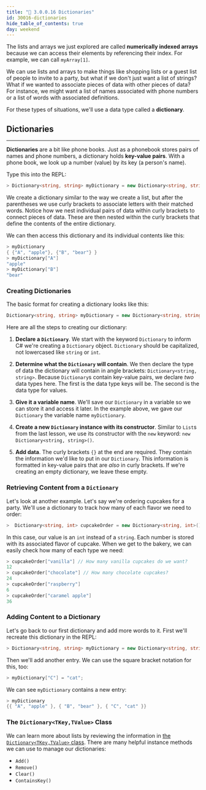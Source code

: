 ```yaml
---
title: "📓 3.0.0.16 Dictionaries"
id: 30016-dictionaries
hide_table_of_contents: true
day: weekend
---
```


The lists and arrays we just explored are called **numerically indexed arrays** because we can access their elements by referencing their index. For example, we can call `myArray[1]`.

We can use lists and arrays to make things like shopping lists or a guest list of people to invite to a party, but what if we don't just want a list of strings? What if we wanted to associate pieces of data with other pieces of data? For instance, we might want a list of names associated with phone numbers or a list of words with associated definitions.

For these types of situations, we'll use a data type called a **dictionary**.

## Dictionaries
---

**Dictionaries** are a bit like phone books. Just as a phonebook stores pairs of names and phone numbers, a dictionary holds **key-value pairs**. With a phone book, we look up a number (value) by its key (a person's name).

Type this into the REPL:

```csharp
> Dictionary<string, string> myDictionary = new Dictionary<string, string>() { {"A", "apple"}, {"B", "bear"} };
```

We create a dictionary similar to the way we create a list, but after the parentheses we use curly brackets to associate letters with their matched words. Notice how we nest individual pairs of data within curly brackets to connect pieces of data. These are then nested within the curly brackets that define the contents of the entire dictionary.

We can then access this dictionary and its individual contents like this:

```csharp
> myDictionary
{ {"A", "apple"}, {"B", "bear"} }
> myDictionary["A"]
"apple"
> myDictionary["B"]
"bear"
```

### Creating Dictionaries

The basic format for creating a dictionary looks like this:

```csharp
Dictionary<string, string> myDictionary = new Dictionary<string, string>() {};
```

Here are all the steps to creating our dictionary:

1. **Declare a `Dictionary`**. We start with the keyword `Dictionary` to inform C# we're creating a `Dictionary` object. `Dictionary` should be capitalized, not lowercased like `string` or `int`.

2. **Determine what the `Dictionary` will contain**. We then declare the type of data the dictionary will contain in angle brackets: `Dictionary<string, string>`. Because `Dictionary`s contain key-value pairs, we declare _two_ data types here. The first is the data type keys will be. The second is the data type for values.

3. **Give it a variable name**. We'll save our `Dictionary` in a variable so we can store it and access it later. In the example above, we gave our `Dictionary` the variable name `myDictionary`.

4. **Create a new `Dictionary` instance with its constructor**. Similar to `List`s from the last lesson, we use its constructor with the `new` keyword: `new Dictionary<string, string>()`.

5. **Add data**. The curly brackets `{}` at the end are required. They contain the information we'd like to put in our `Dictionary`. This information is formatted in key-value pairs that are _also_ in curly brackets. If we're creating an empty dictionary, we leave these empty.

### Retrieving Content from a `Dictionary`

Let's look at another example. Let's say we're ordering cupcakes for a party. We'll use a dictionary to track how many of each flavor we need to order:

```csharp
>  Dictionary<string, int> cupcakeOrder = new Dictionary<string, int>() { {"vanilla", 12}, {"chocolate", 24}, {"raspberry", 6}, {"caramel apple", 36} };
```

In this case, our value is an `int` instead of a `string`. Each number is stored with its associated flavor of cupcake. When we get to the bakery, we can easily check how many of each type we need:

```csharp
> cupcakeOrder["vanilla"] // How many vanilla cupcakes do we want?
12
> cupcakeOrder["chocolate"] // How many chocolate cupcakes?
24
> cupcakeOrder["raspberry"]
6
> cupcakeOrder["caramel apple"]
36
```

### Adding Content to a Dictionary

Let's go back to our first dictionary and add more words to it. First we'll recreate this dictionary in the REPL:

```csharp
> Dictionary<string, string> myDictionary = new Dictionary<string, string>() { {"A", "apple"}, {"B", "bear"} };
```

Then we'll add another entry. We can use the square bracket notation for this, too:

```csharp
> myDictionary["C"] = "cat";
```

We can see `myDictionary` contains a new entry:

```csharp
> myDictionary
{{ "A", "apple" }, { "B", "bear" }, { "C", "cat" }}
```

### The `Dictionary<TKey,TValue>` Class

We can learn more about lists by reviewing the information in [the `Dictionary<TKey,TValue>` class](https://learn.microsoft.com/en-us/dotnet/api/system.collections.generic.dictionary-2?view=net-6.0). There are many helpful instance methods we can use to manage our dictionaries:

* `Add()`
* `Remove()` 
* `Clear()`
* `ContainsKey()`
